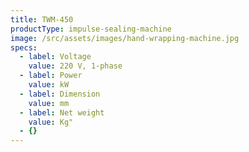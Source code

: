 ```yaml
---
title: TWM-450
productType: impulse-sealing-machine
image: /src/assets/images/hand-wrapping-machine.jpg
specs:
  - label: Voltage
    value: 220 V, 1-phase
  - label: Power
    value: kW
  - label: Dimension
    value: mm
  - label: Net weight
    value: Kg"
  - {}
---
```

